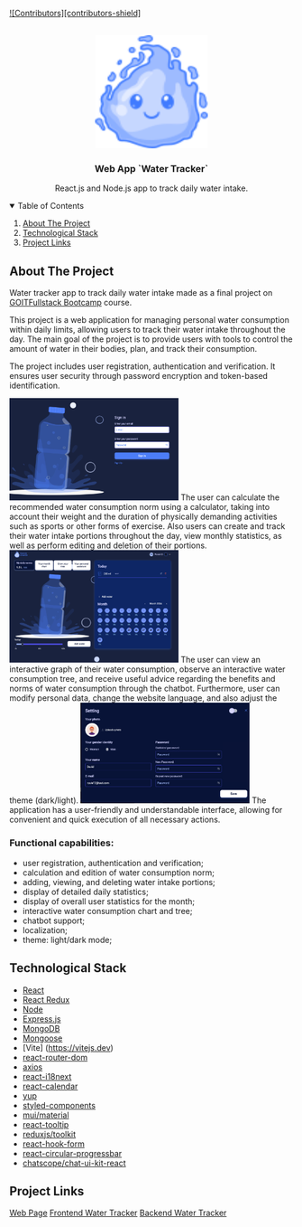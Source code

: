 [![Contributors][contributors-shield]][contributors-url]

<!-- PROJECT LOGO -->
<br />
<div align="center">
  <a href="https://beekeepers-seven.vercel.app">
    <img src="/public/Logo.svg" alt="Logo" width="200" height="200">
  </a>

  <h3 align="center">Web App `Water Tracker`</h3>

  <p align="center">
    React.js and Node.js app to track daily water intake.
</p>
</div>

<!-- TABLE OF CONTENTS -->
<details open="open">
  <summary>Table of Contents</summary>
  <ol>
    <li>
      <a href="#about-the-project">About The Project</a>
   </li>
    <li>
       <a href="#technological-stack ">Technological Stack </a>
       </li>
   <li><a href="#project-links:">Project Links</a></li>
   </ol>
</details>

<!-- ABOUT THE PROJECT -->

## About The Project

Water tracker app to track daily water intake made as a final project on
[GOIT](https://goit.global)[Fullstack Bootcamp](https://goit.global/ua/courses/bootcamp/)
course.

This project is a web application for managing personal water consumption within
daily limits, allowing users to track their water intake throughout the day. The
main goal of the project is to provide users with tools to control the amount of
water in their bodies, plan, and track their consumption.

The project includes user registration, authentication and verification. It
ensures user security through password encryption and token-based
identification.

<img src="src/assets/ReadmePhotos/WaterTrackerReadme1.webp" width="300" alt="Screenshot of project"/>
The user can calculate the recommended water consumption norm using a
calculator, taking into account their weight and the duration of physically
demanding activities such as sports or other forms of exercise. Also users can
create and track their water intake portions throughout the day, view monthly
statistics, as well as perform editing and deletion of their portions.

<img src="src/assets/ReadmePhotos/WaterTrackerReadme2.webp" width="300" alt="Screenshot of project"/>
The user can view an interactive graph of their water consumption, observe an
interactive water consumption tree, and receive useful advice regarding the
benefits and norms of water consumption through the chatbot. Furthermore, user
can modify personal data, change the website language, and also adjust the theme
(dark/light).

<img src="src/assets/ReadmePhotos/WaterTrackerReadme3.webp" width="300" alt="Screenshot of project"/>
The application has a user-friendly and understandable interface, allowing for
convenient and quick execution of all necessary actions.

### Functional capabilities:

- user registration, authentication and verification;
- calculation and edition of water consumption norm;
- adding, viewing, and deleting water intake portions;
- display of detailed daily statistics;
- display of overall user statistics for the month;
- interactive water consumption chart and tree;
- chatbot support;
- localization;
- theme: light/dark mode;

## Technological Stack

- [React](https://react.dev)
- [React Redux](https://react-redux.js.org)
- [Node](https://nodejs.org)
- [Express.js]()
- [MongoDB ]()
- [Mongoose]()
- [Vite] (https://vitejs.dev)
- [react-router-dom](https://reactrouter.com)
- [axios](https://axios-http.com/)
- [react-i18next](https://react.i18next.com)
- [react-calendar](https://www.npmjs.com/package/react-calendar)
- [yup](https://www.npmjs.com/package/yup)
- [styled-components](https://styled-components.com)
- [mui/material](https://mui.com)
- [react-tooltip](https://react-tooltip.com)
- [reduxjs/toolkit](https://redux-toolkit.js.org)
- [react-hook-form](https://react-hook-form.com)
- [react-circular-progressbar](https://www.npmjs.com/package/react-circular-progressbar)
- [chatscope/chat-ui-kit-react](https://www.npmjs.com/package/@chatscope/chat-ui-kit-react)

<!-- CONTACTS-->

## Project Links

[Web Page](https://beekeepers-seven.vercel.app)
[Frontend Water Tracker](https://github.com/IamLoren/Beekeepers)
[Backend Water Tracker](https://github.com/IamLoren/Beekeepers-back)

[contributors-url]: https://github.com/IamLoren/Beekeepers/graphs/contributors

